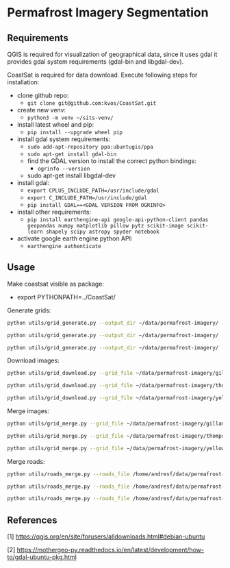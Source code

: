 # Permafrost Imagery Segmentation

## Requirements

QGIS is required for visualization of geographical data, since it uses gdal it provides gdal system requirements 
(gdal-bin and libgdal-dev).

CoastSat is required for data download. Execute following steps for installation:

- clone github repo:
  - `git clone git@github.com:kvos/CoastSat.git`
- create new venv:
  - `python3 -m venv ~/sits-venv/`
- install latest wheel and pip:
  - `pip install --upgrade wheel pip`
- install gdal system requirements:
  - `sudo add-apt-repository ppa:ubuntugis/ppa`
  - `sudo apt-get install gdal-bin`
  - find the GDAL version to install the correct python bindings:
    - `ogrinfo --version`
  - sudo apt-get install libgdal-dev
- install gdal:
  - `export CPLUS_INCLUDE_PATH=/usr/include/gdal`
  - `export C_INCLUDE_PATH=/usr/include/gdal`
  - `pip install GDAL==<GDAL VERSION FROM OGRINFO>`
- install other requirements:
  - `pip install earthengine-api google-api-python-client pandas geopandas numpy matplotlib pillow pytz scikit-image scikit-learn shapely scipy astropy spyder notebook`
- activate google earth engine python API:
  - `earthengine authenticate`

## Usage

Make coastsat visible as package:
  - export PYTHONPATH=../CoastSat/

Generate grids:

```bash
python utils/grid_generate.py --output_dir ~/data/permafrost-imagery/ --location "Gillam, MB, Canada" --width 3000 --step_size 1000 --use_centroid --crs epsg:32615
```

```bash
python utils/grid_generate.py --output_dir ~/data/permafrost-imagery/ --location "Thompson, MB, Canada" --width 3000 --step_size 1000 --use_centroid --crs epsg:32614
```

```bash
python utils/grid_generate.py --output_dir ~/data/permafrost-imagery/ --location "Yellowknife, NT, Canada" --width 3000 --step_size 1000 --use_centroid --crs epsg:32612
```

Download images:

```bash
python utils/grid_download.py --grid_file ~/data/permafrost-imagery/gillam_mb_canada/grid_wkt.csv --start_date 2021-01-01 --end_date 2021-01-31 --satellites_list S2
```

```bash
python utils/grid_download.py --grid_file ~/data/permafrost-imagery/thompson_mb_canada/grid_wkt.csv --start_date 2021-01-01 --end_date 2021-01-31 --satellites_list S2
```

```bash
python utils/grid_download.py --grid_file ~/data/permafrost-imagery/yellowknife_nt_canada/grid_wkt.csv --start_date 2021-01-01 --end_date 2021-01-31 --satellites_list S2
```

Merge images:

```bash
python utils/grid_merge.py --grid_file ~/data/permafrost-imagery/gillam_mb_canada/grid_wkt.csv --satellites_list S2 --resolution_list 10m
```

```bash
python utils/grid_merge.py --grid_file ~/data/permafrost-imagery/thompson_mb_canada/grid_wkt.csv --satellites_list S2 --resolution_list 10m
```

```bash
python utils/grid_merge.py --grid_file ~/data/permafrost-imagery/yellowknife_nt_canada/grid_wkt.csv --satellites_list S2 --resolution_list 10m
```

Merge roads:

```bash
python utils/roads_merge.py --roads_file /home/andresf/data/permafrost-imagery/gillam_mb_canada/roads.shp --grid_file /home/andresf/data/permafrost-imagery/gillam_mb_canada/grid_wkt.csv --crs epsg:32615
```

```bash
python utils/roads_merge.py --roads_file /home/andresf/data/permafrost-imagery/thompson_mb_canada/roads.shp --roads_file --grid_file /home/andresf/data/permafrost-imagery/thompson_mb_canada/grid_wkt.csv --crs epsg:32614
```

```bash
python utils/roads_merge.py --roads_file /home/andresf/data/permafrost-imagery/yellowknife_nt_canada/roads.shp --roads_file --grid_file /home/andresf/data/permafrost-imagery/yellowknife_nt_canada/grid_wkt.csv --crs epsg:32612
```

## References

[1] https://qgis.org/en/site/forusers/alldownloads.html#debian-ubuntu

[2] https://mothergeo-py.readthedocs.io/en/latest/development/how-to/gdal-ubuntu-pkg.html
